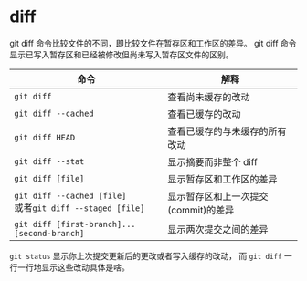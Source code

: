 # diff

git diff 命令比较文件的不同，即比较文件在暂存区和工作区的差异。
git diff 命令显示已写入暂存区和已经被修改但尚未写入暂存区文件的区别。

| 命令                                                          | 解释                                 |
| ------------------------------------------------------------- | ------------------------------------ |
| `git diff`                                                    | 查看尚未缓存的改动                   |
| `git diff --cached`                                           | 查看已缓存的改动                     |
| `git diff HEAD`                                               | 查看已缓存的与未缓存的所有改动       |
| `git diff --stat`                                             | 显示摘要而非整个 diff                |
| `git diff [file]`                                             | 显示暂存区和工作区的差异             |
| `git diff --cached [file]`<br/>或者`git diff --staged [file]` | 显示暂存区和上一次提交(commit)的差异 |
| `git diff [first-branch]...[second-branch]`                   | 显示两次提交之间的差异               |

`git status` 显示你上次提交更新后的更改或者写入缓存的改动，
而 `git diff` 一行一行地显示这些改动具体是啥。
